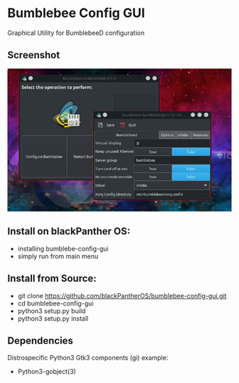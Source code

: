 # Bumblebee Config GUI
Graphical Utility for BumblebeeD configuration

Screenshot
-----------
![bumblebee-config-gui](https://raw.githubusercontent.com/blackPantherOS/bumblebee-config-gui/master/img/screenshot.jpg)

Install on blackPanther OS:
--------------------------

 - installing bumblebe-config-gui
 - simply run from main menu

Install from Source:
--------------------

 - git clone https://github.com/blackPantherOS/bumblebee-config-gui.git
 - cd bumblebee-config-gui
 - python3 setup.py build
 - python3 setup.py install

Dependencies
------------
Distrospecific Python3 Gtk3 components (gi) example:
 - Python3-gobject(3)

